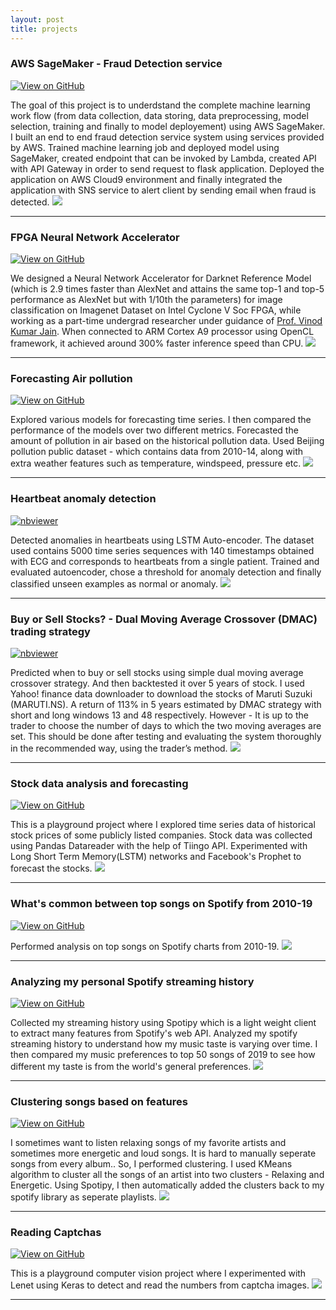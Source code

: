 ```yaml
---
layout: post
title: projects
---
```


### AWS SageMaker - Fraud Detection service

[![View on GitHub](https://img.shields.io/badge/GitHub-View_on_GitHub-blue?logo=GitHub)](https://github.com/jithendrabsy/aws-SageMaker-fraud-detection)

The goal of this project is to underdstand the complete machine learning work flow 
(from data collection, data storing, data preprocessing, model selection, training and finally to model deployement) 
using AWS SageMaker. I built an end to end fraud detection service system using services provided by AWS.
Trained machine learning job and deployed model using SageMaker, created endpoint that can be invoked by Lambda, 
created API with API Gateway in order to send request to flask application.
Deployed the application on AWS Cloud9 environment and finally integrated the application with SNS service to alert client by sending email when fraud is detected.
<img src="images/fraud.png?raw=true"/>

---
### FPGA Neural Network Accelerator

[![View on GitHub](https://img.shields.io/badge/GitHub-View_on_GitHub-blue?logo=GitHub)](https://github.com/tirumalnaidu/opencl-cnn-accelerator)

We designed a Neural Network Accelerator for Darknet Reference Model (which is 2.9 times faster than AlexNet and attains the same top-1 and 
top-5 performance as AlexNet but with 1/10th the parameters) for 
image classification on Imagenet Dataset on Intel Cyclone V Soc FPGA, while working as a part-time undergrad researcher under 
guidance of [Prof. Vinod Kumar Jain](https://sites.google.com/view/dr-vinod-kumar-jain/home?authuser=0). When connected to ARM Cortex A9 processor using OpenCL framework, 
it achieved around 300% faster inference speed than CPU.
<img src="images/fpga-acc.png?raw=true"/>

---
### Forecasting Air pollution

[![View on GitHub](https://img.shields.io/badge/GitHub-View_on_GitHub-blue?logo=GitHub)](https://github.com/jithendrabsy/forecasting-air-pollution)

Explored various models for forecasting time series. I then compared the performance of the models over two different metrics. Forecasted the amount of pollution in air based on the historical pollution data. 
Used Beijing pollution public dataset - which contains data from 2010-14, along with extra weather features such as temperature, windspeed, pressure etc.
<img src="images/airp.png?raw=true"/>

---
### Heartbeat anomaly detection

[![nbviewer](https://raw.githubusercontent.com/jupyter/design/master/logos/Badges/nbviewer_badge.svg)](https://nbviewer.jupyter.org/github/jithendrabsy/mini-projects/blob/main/heart-ECG-anomaly-detection/AutoEncoder_AnomalyDetection.ipynb)

Detected anomalies in heartbeats using LSTM Auto-encoder. The dataset used contains 5000 time series sequences with 140
timestamps obtained with ECG and corresponds to heartbeats from a
single patient. Trained and evaluated autoencoder, chose a threshold for anomaly
detection and finally classified unseen examples as normal or anomaly.
<img src="images/heartbeat.png?raw=true"/>

---
### Buy or Sell Stocks? - Dual Moving Average Crossover (DMAC) trading strategy

[![nbviewer](https://raw.githubusercontent.com/jupyter/design/master/logos/Badges/nbviewer_badge.svg)](https://nbviewer.jupyter.org/github/jithendrabsy/mini-projects/blob/main/buy-or-sell-stocks/MARUTI_DMAC.ipynb)

Predicted when to buy or sell stocks using simple dual moving average crossover strategy. And then backtested it over 5 years of stock.
I used Yahoo! finance data downloader to download the stocks of Maruti Suzuki (MARUTI.NS).
A return of 113% in 5 years estimated by DMAC strategy with short and long windows 13 and 48 respectively. However - It is up to the trader to 
choose the number of days to which the two moving averages are set. This should be done 
after testing and evaluating the system thoroughly in the recommended way, using the trader’s method.
<img src="images/buysell.png?raw=true"/>

---
### Stock data analysis and forecasting

[![View on GitHub](https://img.shields.io/badge/GitHub-View_on_GitHub-blue?logo=GitHub)](https://github.com/jithendrabsy/mini-projects/tree/main/forecasting-Stocks)

This is a playground project where I explored time series data of historical stock prices of some publicly listed companies. 
Stock data was collected using Pandas Datareader with the help of Tiingo API.
Experimented with  Long Short Term Memory(LSTM) networks and Facebook's Prophet to forecast the stocks.
<img src="images/stock.png?raw=true"/>

---
### What's common between top songs on Spotify from 2010-19

[![View on GitHub](https://img.shields.io/badge/GitHub-View_on_GitHub-blue?logo=GitHub)](https://github.com/jithendray/mini--projects/tree/main/when-music-meets-datascience/analyzing-top-spotify-songs_from-2010-19)

Performed analysis on top songs on Spotify charts from 2010-19.
<img src="images/musicds1.png?raw=true"/>

---
### Analyzing my personal Spotify streaming history

[![View on GitHub](https://img.shields.io/badge/GitHub-View_on_GitHub-blue?logo=GitHub)](https://github.com/jithendray/mini--projects/tree/main/when-music-meets-datascience/analyzing-my-music-taste-variation)

Collected my streaming history using Spotipy which is a light weight client to extract many features from Spotify's web API. Analyzed my spotify streaming history to understand how my music taste is varying over time. I then compared my music preferences to top 50 songs of 2019 to see how different my taste is from the world's general preferences.
<img src="images/musicds.png?raw=true"/>

---
### Clustering songs based on features

[![View on GitHub](https://img.shields.io/badge/GitHub-View_on_GitHub-blue?logo=GitHub)](https://github.com/jithendray/mini--projects/tree/main/when-music-meets-datascience/clustering-songs-based-on-features)

I sometimes want to listen relaxing songs of my favorite artists and sometimes more energetic and loud songs. It is hard to manually seperate songs from every album.. So, I performed clustering. I used KMeans algorithm to cluster all the songs of an artist into two clusters - Relaxing and Energetic. Using Spotipy, I then automatically added the clusters back to my spotify library as seperate playlists.
<img src="images/musicds3.png?raw=true"/>

---
### Reading Captchas

[![View on GitHub](https://img.shields.io/badge/GitHub-View_on_GitHub-blue?logo=GitHub)](https://github.com/jithendrabsy/mini-projects/tree/main/reading-captcha)

This is a playground computer vision project where I experimented with Lenet using Keras to detect and read the numbers from captcha images. 
<img src="images/captcha.png?raw=true"/>

---

